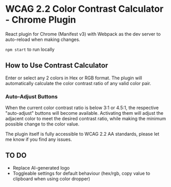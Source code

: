 # WCAG 2.2 Color Contrast Calculator - Chrome Plugin

React plugin for Chrome (Manifest v3) with Webpack as the dev server to auto-reload when making changes.

`npm start` to run locally

## How to Use Contrast Calculator

Enter or select any 2 colors in Hex or RGB format. The plugin will automatically calculate the color contrast ratio of any valid color pair.

### Auto-Adjust Buttons

When the current color contrast ratio is below 3:1 or 4.5:1, the respective "auto-adjust" buttons will become available. Activating them will adjust the adjacent color to meet the desired contrast ratio, while making the minimum possible change to the color value.

The plugin itself is fully accessible to WCAG 2.2 AA standards, please let me know if you find any issues.

## TO DO

- Replace AI-generated logo
- Toggleable settings for default behaviour (hex/rgb, copy value to clipboard when using color dropper)
